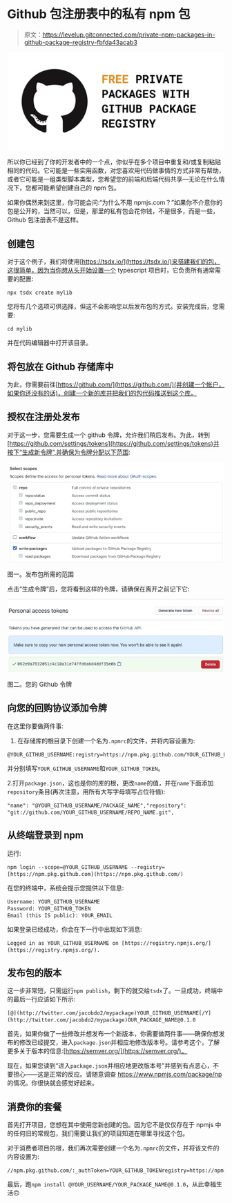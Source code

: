 # Github 包注册表中的私有 npm 包

> 原文：<https://levelup.gitconnected.com/private-npm-packages-in-github-package-registry-fbfda43acab3>

![](img/e15998d121905fb86ed210561c263967.png)

所以你已经到了你的开发者中的一个点，你似乎在多个项目中重复和/或复制粘贴相同的代码。它可能是一些实用函数，对您喜欢用代码做事情的方式非常有帮助，或者它可能是一组类型脚本类型，您希望您的前端和后端代码共享—无论在什么情况下，您都可能希望创建自己的 npm 包。

如果你偶然来到这里，你可能会问:“为什么不用 npmjs.com？”如果你不介意你的包是公开的，当然可以，但是，那里的私有包会花你钱，不是很多，而是一些，Github 包注册表不是这样。

## 创建包

对于这个例子，我们将使用[https://tsdx.io/](https://tsdx.io/)来搭建我们的包，这很简单，因为当你想从头开始设置一个 typescript 项目时，它负责所有通常需要的配置:

```
npx tsdx create mylib
```

您将有几个选项可供选择，但这不会影响您以后发布包的方式。安装完成后，您需要:

```
cd mylib
```

并在代码编辑器中打开该目录。

## 将包放在 Github 存储库中

为此，你需要前往[https://github.com/](https://github.com/)(并创建一个帐户，如果你还没有的话)，创建一个新的库并把我们的包代码推送到这个库。

## 授权在注册处发布

对于这一步，您需要生成一个 github 令牌，允许我们稍后发布。为此，转到[https://github.com/settings/tokens](https://github.com/settings/tokens)并按下“生成新令牌”,并确保为令牌分配以下范围:

![](img/713f6337cabaee21245dd69f41402f7f.png)

图一。发布包所需的范围

点击“生成令牌”后，您将看到这样的令牌，请确保在离开之前记下它:

![](img/125c71c000eeebd3a599a40496ea7433.png)

图二。您的 Github 令牌

## 向您的回购协议添加令牌

在这里你要做两件事:

1.  在存储库的根目录下创建一个名为`.npmrc`的文件，并将内容设置为:

```
@YOUR_GITHUB_USERNAME:registry=https://npm.pkg.github.com/YOUR_GITHUB_USERNAME//npm.pkg.github.com/:_authToken=YOUR_GITHUB_TOKENregistry=https://registry.npmjs.org
```

并分别填写`YOUR_GITHUB_USERNAME`和`YOUR_GITHUB_TOKEN`。

2.打开`package.json`，这也是你的库的根，更改`name`的值，并在`name`下面添加`repository`条目(再次注意，用所有大写字母填写占位符值):

```
"name": "@YOUR_GITHUB_USERNAME/PACKAGE_NAME","repository": "git://github.com/YOUR_GITHUB_USERNAME/REPO_NAME.git",
```

## 从终端登录到 npm

运行:

```
npm login --scope=@YOUR_GITHUB_USERNAME --registry=[https://npm.pkg.github.com](https://npm.pkg.github.com/)
```

在您的终端中，系统会提示您提供以下信息:

```
Username: YOUR_GITHUB_USERNAME
Password: YOUR_GITHUB_TOKEN
Email (this IS public): YOUR_EMAIL
```

如果登录已经成功，你会在下一行中出现如下消息:

```
Logged in as YOUR_GITHUB_USERNAME on [https://registry.npmjs.org/](https://registry.npmjs.org/).
```

## 发布包的版本

这一步非常短，只需运行`npm publish`，剩下的就交给`tsdx`了。一旦成功，终端中的最后一行应该如下所示:

```
[@](http://twitter.com/jacobdo2/mypackage)YOUR_GITHUB_USERNAME[/Y](http://twitter.com/jacobdo2/mypackage)OUR_PACKAGE_NAME@0.1.0
```

首先，如果你做了一些修改并想发布一个新版本，你需要做两件事——确保你想发布的修改已经提交，进入`package.json`并相应地修改版本号。请参考这个，了解更多关于版本的信息:[https://semver.org/](https://semver.org/)。

现在，如果您读到“进入`package.json`并相应地更改版本号”并感到有点恶心，不要担心——这是正常的反应。请随意调查 https://www.npmjs.com/package/np 的情况。你很快就会感觉好起来。

## **消费你的套餐**

首先打开项目，您想在其中使用您新创建的包。因为它不是仅仅存在于 npmjs 中的任何旧的常规包，我们需要让我们的项目知道在哪里寻找这个包。

对于消费者项目的根，我们再次需要创建一个名为`.npmrc`的文件，并将该文件的内容设置为:

```
//npm.pkg.github.com/:_authToken=YOUR_GITHUB_TOKENregistry=https://npm.pkg.github.com
```

最后，跑`npm install @YOUR_USERNAME/YOUR_PACKAGE_NAME@0.1.0`，从此幸福生活🙃